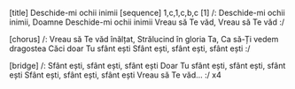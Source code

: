 [title] Deschide-mi ochii inimii
[sequence] 1,c,1,c,b,c
[1]
/: Deschide-mi ochii inimii, Doamne
Deschide-mi ochii inimii
Vreau să Te văd,
Vreau să Te văd :/

[chorus]
/: Vreau să Te văd înălțat,
Strălucind în gloria Ta,
Ca să-Ți vedem dragostea
Căci doar Tu sfânt ești
Sfânt ești, sfânt ești, sfânt ești :/

[bridge]
/: Sfânt ești, sfânt ești, sfânt ești
Doar Tu sfânt ești, sfânt ești, sfânt ești
Sfânt ești, sfânt ești, sfânt ești
Vreau să Te văd... :/ x4

